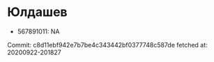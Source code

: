 # Юлдашев
- 567891011: NA

Commit: c8d11ebf942e7b7be4c343442bf0377748c587de
 fetched at: 20200922-201827
